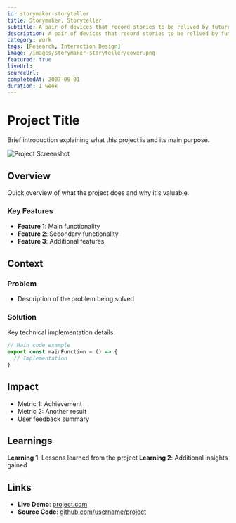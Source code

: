 ```yaml
---
id: storymaker-storyteller
title: Storymaker, Storyteller
subtitle: A pair of devices that record stories to be relived by future generations.
description: A pair of devices that record stories to be relived by future generations.
category: work
tags: [Research, Interaction Design]
image: /images/storymaker-storyteller/cover.png
featured: true
liveUrl: 
sourceUrl: 
completedAt: 2007-09-01
duration: 1 week
---
```


# Project Title

Brief introduction explaining what this project is and its main purpose.

![Project Screenshot](/images/simple-template.svg)

## Overview

Quick overview of what the project does and why it's valuable.

### Key Features

- **Feature 1**: Main functionality
- **Feature 2**: Secondary functionality
- **Feature 3**: Additional features

## Context

### Problem

- Description of the problem being solved

### Solution

Key technical implementation details:

```typescript
// Main code example
export const mainFunction = () => {
  // Implementation
}
```

## Impact

- Metric 1: Achievement
- Metric 2: Another result
- User feedback summary
  
## Learnings

**Learning 1**: Lessons learned from the project
**Learning 2**: Additional insights gained

## Links

- **Live Demo**: [project.com](https://example.com)
- **Source Code**: [github.com/username/project](https://github.com/username/project)
